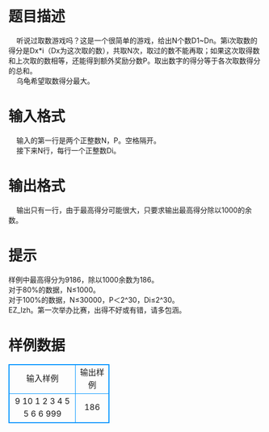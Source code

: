 # 

 
 # 题目描述 
&nbsp;&nbsp;&nbsp;&nbsp;听说过取数游戏吗？这是一个很简单的游戏，给出N个数D1~Dn。第i次取数的得分是Dx*i（Dx为这次取的数），共取N次，取过的数不能再取；如果这次取得数和上次取的数相等，还能得到额外奖励分数P。取出数字的得分等于各次取数得分的总和。<BR>&nbsp;&nbsp;&nbsp;&nbsp;乌龟希望取数得分最大。<BR> 

 
 # 输入格式 
&nbsp;&nbsp;&nbsp;&nbsp;输入的第一行是两个正整数N，P。空格隔开。<BR>&nbsp;&nbsp;&nbsp;&nbsp;接下来N行，每行一个正整数Di。<BR> 

 
 # 输出格式 
&nbsp;&nbsp;&nbsp;&nbsp;输出只有一行，由于最高得分可能很大，只要求输出最高得分除以1000的余数。 

 
 # 提示 
样例中最高得分为9186，除以1000余数为186。<BR>对于80%的数据，N≤1000。<BR>对于100%的数据，N≤30000，P＜2^30，Di≤2^30。<BR>EZ_lzh。第一次举办比赛，出得不好或有错，请多包涵。 
# 样例数据
<style>
        table,table tr th, table tr td { border:1px solid #0094ff; }
        table { width: 200px; min-height: 25px; line-height: 25px; text-align: center; border-collapse: collapse;}   
    </style>
<table>
	<tr>
		<td>输入样例</td>
		<td>输出样例</td>
	</tr>
<tr><td>9 10
1
2
3
4
5
5
6
6
999
</td><td>186
</td></tr></table>
